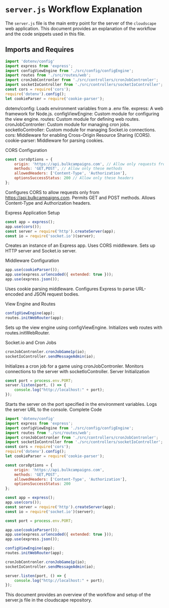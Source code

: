 # `server.js` Workflow Explanation

The `server.js` file is the main entry point for the server of the `cloudscape` web application. This document provides an explanation of the workflow and the code snippets used in this file.

## Imports and Requires

```javascript
import 'dotenv/config'
import express from 'express';
import configViewEngine from './src/config/configEngine';
import routes from './src/routes/web';
import cronJobContronler from './src/controllers/cronJobContronler';
import socketIoController from './src/controllers/socketIoController';
const cors = require('cors');
require('dotenv').config();
let cookieParser = require('cookie-parser');
```
dotenv/config: Loads environment variables from a .env file.
express: A web framework for Node.js.
configViewEngine: Custom module for configuring the view engine.
routes: Custom module for defining web routes.
cronJobContronler: Custom module for managing cron jobs.
socketIoController: Custom module for managing Socket.io connections.
cors: Middleware for enabling Cross-Origin Resource Sharing (CORS).
cookie-parser: Middleware for parsing cookies.

CORS Configuration
```js
const corsOptions = {
    origin: 'https://api.bulkcampaigns.com', // Allow only requests from this origin
    methods: 'GET,POST', // Allow only these methods
    allowedHeaders: ['Content-Type', 'Authorization'],
    optionsSuccessStatus: 200 // Allow only these headers
};
```
Configures CORS to allow requests only from https://api.bulkcampaigns.com.
Permits GET and POST methods.
Allows Content-Type and Authorization headers.

Express Application Setup
```js
const app = express();
app.use(cors());
const server = require('http').createServer(app);
const io = require('socket.io')(server);
```
Creates an instance of an Express app.
Uses CORS middleware.
Sets up HTTP server and Socket.io server.

Middleware Configuration

```js
app.use(cookieParser());
app.use(express.urlencoded({ extended: true }));
app.use(express.json());
```
Uses cookie parsing middleware.
Configures Express to parse URL-encoded and JSON request bodies.

View Engine and Routes
```js
configViewEngine(app);
routes.initWebRouter(app);
```
Sets up the view engine using configViewEngine.
Initializes web routes with routes.initWebRouter.

Socket.io and Cron Jobs
```js
cronJobContronler.cronJobGame1p(io);
socketIoController.sendMessageAdmin(io);
```
Initializes a cron job for a game using cronJobContronler.
Monitors connections to the server with socketIoController.
Server Initialization
```js
const port = process.env.PORT;
server.listen(port, () => {
    console.log("http://localhost:" + port);
});
```
Starts the server on the port specified in the environment variables.
Logs the server URL to the console.
Complete Code
```js
import 'dotenv/config'
import express from 'express';
import configViewEngine from './src/config/configEngine';
import routes from './src/routes/web';
import cronJobContronler from './src/controllers/cronJobContronler';
import socketIoController from './src/controllers/socketIoController';
const cors = require('cors');
require('dotenv').config();
let cookieParser = require('cookie-parser');

const corsOptions = {
    origin: 'https://api.bulkcampaigns.com',
    methods: 'GET,POST',
    allowedHeaders: ['Content-Type', 'Authorization'],
    optionsSuccessStatus: 200
};

const app = express();
app.use(cors());
const server = require('http').createServer(app);
const io = require('socket.io')(server);

const port = process.env.PORT;

app.use(cookieParser());
app.use(express.urlencoded({ extended: true }));
app.use(express.json());

configViewEngine(app);
routes.initWebRouter(app);

cronJobContronler.cronJobGame1p(io);
socketIoController.sendMessageAdmin(io);

server.listen(port, () => {
    console.log("http://localhost:" + port);
});
```
This document provides an overview of the workflow and setup of the server.js file in the cloudscape repository.
